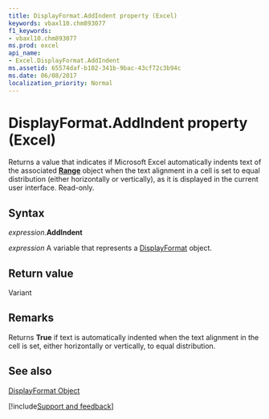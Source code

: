 ```yaml
---
title: DisplayFormat.AddIndent property (Excel)
keywords: vbaxl10.chm893077
f1_keywords:
- vbaxl10.chm893077
ms.prod: excel
api_name:
- Excel.DisplayFormat.AddIndent
ms.assetid: 65574daf-b102-341b-9bac-43cf72c3b94c
ms.date: 06/08/2017
localization_priority: Normal
---
```



# DisplayFormat.AddIndent property (Excel)

Returns a value that indicates if Microsoft Excel automatically indents text of the associated  **[Range](Excel.Range(object).md)** object when the text alignment in a cell is set to equal distribution (either horizontally or vertically), as it is displayed in the current user interface. Read-only.


## Syntax

_expression_.**AddIndent**

_expression_ A variable that represents a [DisplayFormat](Excel.DisplayFormat.md) object.


## Return value

Variant


## Remarks

Returns  **True** if text is automatically indented when the text alignment in the cell is set, either horizontally or vertically, to equal distribution.


## See also


[DisplayFormat Object](Excel.DisplayFormat.md)

[!include[Support and feedback](~/includes/feedback-boilerplate.md)]